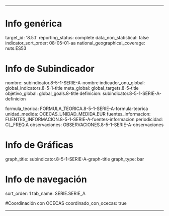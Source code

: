 ---

# Info genérica
target_id: '8.5.1'
reporting_status: complete
data_non_statistical: false
indicator_sort_order: 08-05-01-aa
national_geographical_coverage: nuts.ES53

# Info de Subindicador
nombre: subindicator.8-5-1-SERIE-A-nombre
indicador_onu_global: global_indicators.8-5-1-title
meta_global: global_targets.8-5-title
objetivo_global: global_goals.8-title
definicion: subindicator.8-5-1-SERIE-A-definicion

formula_teorica: FORMULA_TEORICA.8-5-1-SERIE-A-formula-teorica
unidad_medida: OCECAS_UNIDAD_MEDIDA.EUR
fuentes_informacion: FUENTES_INFORMACION.8-5-1-SERIE-A-fuentes-informacion
periodicidad: CL_FREQ.A
observaciones: OBSERVACIONES.8-5-1-SERIE-A-observaciones
# Info de Gráficas
graph_title: subindicator.8-5-1-SERIE-A-graph-title
graph_type: bar

# Info de navegación
sort_order: 1
tab_name: SERIE.SERIE_A

#Coordinación con OCECAS
coordinado_con_ocecas: true

---